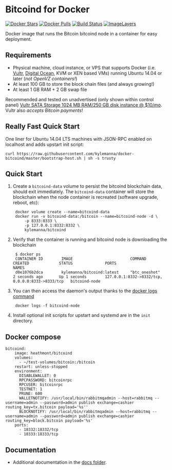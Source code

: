 Bitcoind for Docker
===================

[![Docker Stars](https://img.shields.io/docker/stars/kylemanna/bitcoind.svg)](https://hub.docker.com/r/kylemanna/bitcoind/)
[![Docker Pulls](https://img.shields.io/docker/pulls/kylemanna/bitcoind.svg)](https://hub.docker.com/r/kylemanna/bitcoind/)
[![Build Status](https://travis-ci.org/kylemanna/docker-bitcoind.svg?branch=master)](https://travis-ci.org/kylemanna/docker-bitcoind/)
[![ImageLayers](https://images.microbadger.com/badges/image/kylemanna/bitcoind.svg)](https://microbadger.com/#/images/kylemanna/bitcoind)

Docker image that runs the Bitcoin bitcoind node in a container for easy deployment.


Requirements
------------

* Physical machine, cloud instance, or VPS that supports Docker (i.e. [Vultr](http://bit.ly/1HngXg0), [Digital Ocean](http://bit.ly/18AykdD), KVM or XEN based VMs) running Ubuntu 14.04 or later (*not OpenVZ containers!*)
* At least 100 GB to store the block chain files (and always growing!)
* At least 1 GB RAM + 2 GB swap file

Recommended and tested on unadvertised (only shown within control panel) [Vultr SATA Storage 1024 MB RAM/250 GB disk instance @ $10/mo](http://bit.ly/vultrbitcoind).  Vultr also *accepts Bitcoin payments*!


Really Fast Quick Start
-----------------------

One liner for Ubuntu 14.04 LTS machines with JSON-RPC enabled on localhost and adds upstart init script:

    curl https://raw.githubusercontent.com/kylemanna/docker-bitcoind/master/bootstrap-host.sh | sh -s trusty


Quick Start
-----------

1. Create a `bitcoind-data` volume to persist the bitcoind blockchain data, should exit immediately.  The `bitcoind-data` container will store the blockchain when the node container is recreated (software upgrade, reboot, etc):

        docker volume create --name=bitcoind-data
        docker run -v bitcoind-data:/bitcoin --name=bitcoind-node -d \
            -p 8333:8333 \
            -p 127.0.0.1:8332:8332 \
            kylemanna/bitcoind

2. Verify that the container is running and bitcoind node is downloading the blockchain

        $ docker ps
        CONTAINER ID        IMAGE                         COMMAND             CREATED             STATUS              PORTS                                              NAMES
        d0e1076b2dca        kylemanna/bitcoind:latest     "btc_oneshot"       2 seconds ago       Up 1 seconds        127.0.0.1:8332->8332/tcp, 0.0.0.0:8333->8333/tcp   bitcoind-node

3. You can then access the daemon's output thanks to the [docker logs command]( https://docs.docker.com/reference/commandline/cli/#logs)

        docker logs -f bitcoind-node

4. Install optional init scripts for upstart and systemd are in the `init` directory.

Docker compose
--------------

```
bitcoind:
    image: heathmont/bitcoind
    volumes:
      - ~/test-volumes/bitcoin:/bitcoin
    restart: unless-stopped
    environment:
      DISABLEWALLET: 0
      RPCPASSWORD: bitcoinrpc
      RPCUSER: bitcoinrpc
      TESTNET: 1
      PRUNE: 600
      WALLETNOTIFY: /usr/local/bin/rabbitmqadmin --host=rabbitmq --username=admin --password=admin publish exchange=cashier routing_key=tx.bitcoin payload='%s''
      BLOCKNOTIFY: /usr/local/bin/rabbitmqadmin --host=rabbitmq --username=admin --password=admin publish exchange=cashier routing_key=block.bitcoin payload='%s'
    ports:
      - 18332:18332/tcp
      - 18333:18333/tcp
```

Documentation
-------------

* Additional documentation in the [docs folder](docs).
